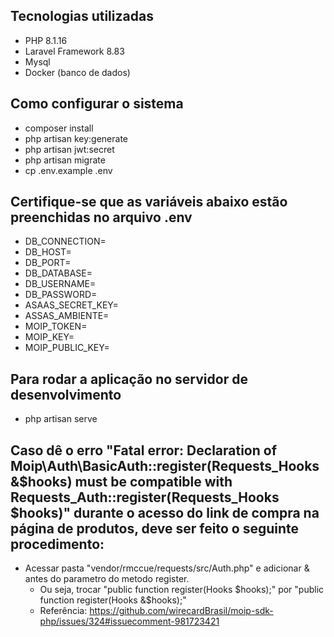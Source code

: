 ## Tecnologias utilizadas

- PHP 8.1.16
- Laravel Framework 8.83
- Mysql
- Docker (banco de dados)


## Como configurar o sistema

- composer install
- php artisan key:generate
- php artisan jwt:secret
- php artisan migrate
- cp .env.example .env


## Certifique-se que as variáveis abaixo estão preenchidas no arquivo .env

- DB_CONNECTION=
- DB_HOST=
- DB_PORT=
- DB_DATABASE=
- DB_USERNAME=
- DB_PASSWORD=
- ASAAS_SECRET_KEY=
- ASSAS_AMBIENTE=
- MOIP_TOKEN=
- MOIP_KEY=
- MOIP_PUBLIC_KEY=


## Para rodar a aplicação no servidor de desenvolvimento

- php artisan serve


## Caso dê o erro "Fatal error: Declaration of Moip\Auth\BasicAuth::register(Requests_Hooks &$hooks) must be compatible with Requests_Auth::register(Requests_Hooks $hooks)" durante o acesso do link de compra na página de produtos, deve ser feito o seguinte procedimento:

- Acessar pasta "vendor/rmccue/requests/src/Auth.php" e adicionar & antes do parametro do metodo register.
    - Ou seja, trocar "public function register(Hooks $hooks);" por "public function register(Hooks &$hooks);"
    - Referência: https://github.com/wirecardBrasil/moip-sdk-php/issues/324#issuecomment-981723421
